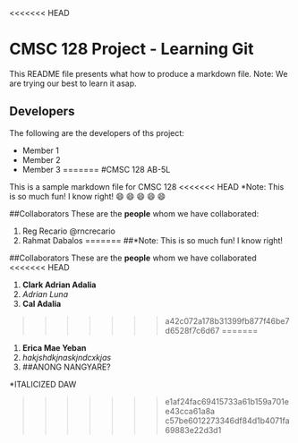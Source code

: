 <<<<<<< HEAD
# CMSC 128 Project - Learning Git
This README file presents what how to produce a markdown file.
Note: We are trying our best to learn it asap.

## Developers
The following are the developers of ths project:
* Member 1 
* Member 2
* Member 3
=======
#CMSC 128 AB-5L

This is a sample markdown file for CMSC 128
<<<<<<< HEAD
*Note: This is so much fun! I know right!
:smile: :smile: :smile: :smile: :smile: 

##Collaborators
These are the **people** whom we have collaborated:
1. Reg Recario @rncrecario
2. Rahmat Dabalos
=======
##*Note: This is so much fun! I know right!

##Collaborators
These are the **people** whom we have collaborated
<<<<<<< HEAD
1. **Clark Adrian Adalia**
2. *Adrian Luna*
3. __Cal Adalia__ 
>>>>>>> a42c072a178b31399fb877f46be7d6528f7c6d67
=======
1. **Erica Mae Yeban**
2. *hakjshdkjnaskjndcxkjas*
3. ##ANONG NANGYARE?


*ITALICIZED DAW
>>>>>>> e1af24fac69415733a61b159a701ee43cca61a8a
>>>>>>> c57be6012273346df84d1b4071fa69883e22d3d1
